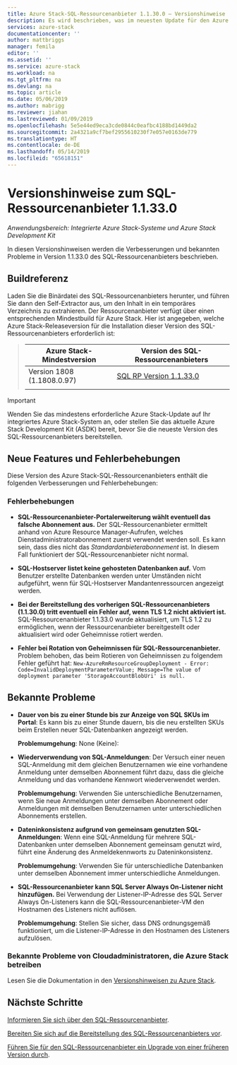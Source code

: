 ```yaml
---
title: Azure Stack-SQL-Ressourcenanbieter 1.1.30.0 – Versionshinweise | Microsoft-Dokumentation
description: Es wird beschrieben, was im neuesten Update für den Azure Stack-SQL-Ressourcenanbieter enthalten ist, z.B. bekannte Probleme und der Downloadort.
services: azure-stack
documentationcenter: ''
author: mattbriggs
manager: femila
editor: ''
ms.assetid: ''
ms.service: azure-stack
ms.workload: na
ms.tgt_pltfrm: na
ms.devlang: na
ms.topic: article
ms.date: 05/06/2019
ms.author: mabrigg
ms.reviewer: jiahan
ms.lastreviewed: 01/09/2019
ms.openlocfilehash: 5e5e44ed9eca3cde0844c0eafbc4188bd1449da2
ms.sourcegitcommit: 2a4321a9cf7bef2955610230f7e057e0163de779
ms.translationtype: HT
ms.contentlocale: de-DE
ms.lasthandoff: 05/14/2019
ms.locfileid: "65618151"
---
```

# <a name="sql-resource-provider-11330-release-notes"></a>Versionshinweise zum SQL-Ressourcenanbieter 1.1.33.0

*Anwendungsbereich: Integrierte Azure Stack-Systeme und Azure Stack Development Kit*

In diesen Versionshinweisen werden die Verbesserungen und bekannten Probleme in Version 1.1.33.0 des SQL-Ressourcenanbieters beschrieben.

## <a name="build-reference"></a>Buildreferenz
Laden Sie die Binärdatei des SQL-Ressourcenanbieters herunter, und führen Sie dann den Self-Extractor aus, um den Inhalt in ein temporäres Verzeichnis zu extrahieren. Der Ressourcenanbieter verfügt über einen entsprechenden Mindestbuild für Azure Stack. Hier ist angegeben, welche Azure Stack-Releaseversion für die Installation dieser Version des SQL-Ressourcenanbieters erforderlich ist:

> |Azure Stack-Mindestversion|Version des SQL-Ressourcenanbieters|
> |-----|-----|
> |Version 1808 (1.1808.0.97)|[SQL RP Version 1.1.33.0](https://aka.ms/azurestacksqlrp11330)|  
> |     |     |

> [!IMPORTANT]
> Wenden Sie das mindestens erforderliche Azure Stack-Update auf Ihr integriertes Azure Stack-System an, oder stellen Sie das aktuelle Azure Stack Development Kit (ASDK) bereit, bevor Sie die neueste Version des SQL-Ressourcenanbieters bereitstellen.

## <a name="new-features-and-fixes"></a>Neue Features und Fehlerbehebungen
Diese Version des Azure Stack-SQL-Ressourcenanbieters enthält die folgenden Verbesserungen und Fehlerbehebungen:

### <a name="fixes"></a>Fehlerbehebungen
- **SQL-Ressourcenanbieter-Portalerweiterung wählt eventuell das falsche Abonnement aus.** Der SQL-Ressourcenanbieter ermittelt anhand von Azure Resource Manager-Aufrufen, welches Dienstadministratorabonnement zuerst verwendet werden soll. Es kann sein, dass dies nicht das *Standardanbieterabonnement* ist. In diesem Fall funktioniert der SQL-Ressourcenanbieter nicht normal. 

- **SQL-Hostserver listet keine gehosteten Datenbanken auf.** Vom Benutzer erstellte Datenbanken werden unter Umständen nicht aufgeführt, wenn für SQL-Hostserver Mandantenressourcen angezeigt werden.

- **Bei der Bereitstellung des vorherigen SQL-Ressourcenanbieters (1.1.30.0) tritt eventuell ein Fehler auf, wenn TLS 1.2 nicht aktiviert ist.** SQL-Ressourcenanbieter 1.1.33.0 wurde aktualisiert, um TLS 1.2 zu ermöglichen, wenn der Ressourcenanbieter bereitgestellt oder aktualisiert wird oder Geheimnisse rotiert werden. 

- **Fehler bei Rotation von Geheimnissen für SQL-Ressourcenanbieter.** Problem behoben, das beim Rotieren von Geheimnissen zu folgendem Fehler geführt hat: `New-AzureRmResourceGroupDeployment - Error: Code=InvalidDeploymentParameterValue; Message=The value of deployment parameter 'StorageAccountBlobUri' is null.`

## <a name="known-issues"></a>Bekannte Probleme 

- **Dauer von bis zu einer Stunde bis zur Anzeige von SQL SKUs im Portal**: Es kann bis zu einer Stunde dauern, bis die neu erstellten SKUs beim Erstellen neuer SQL-Datenbanken angezeigt werden. 

    **Problemumgehung**: None (Keine):

- **Wiederverwendung von SQL-Anmeldungen**: Der Versuch einer neuen SQL-Anmeldung mit dem gleichen Benutzernamen wie eine vorhandene Anmeldung unter demselben Abonnement führt dazu, dass die gleiche Anmeldung und das vorhandene Kennwort wiederverwendet werden. 

    **Problemumgehung**: Verwenden Sie unterschiedliche Benutzernamen, wenn Sie neue Anmeldungen unter demselben Abonnement oder Anmeldungen mit demselben Benutzernamen unter unterschiedlichen Abonnements erstellen.

- **Dateninkonsistenz aufgrund von gemeinsam genutzten SQL-Anmeldungen**: Wenn eine SQL-Anmeldung für mehrere SQL-Datenbanken unter demselben Abonnement gemeinsam genutzt wird, führt eine Änderung des Anmeldekennworts zu Dateninkonsistenz.

    **Problemumgehung**: Verwenden Sie für unterschiedliche Datenbanken unter demselben Abonnement immer unterschiedliche Anmeldungen.

- **SQL-Ressourcenanbieter kann SQL Server Always On-Listener nicht hinzufügen.** Bei Verwendung der Listener-IP-Adresse des SQL Server Always On-Listeners kann die SQL-Ressourcenanbieter-VM den Hostnamen des Listeners nicht auflösen.

    **Problemumgehung**: Stellen Sie sicher, dass DNS ordnungsgemäß funktioniert, um die Listener-IP-Adresse in den Hostnamen des Listeners aufzulösen.

### <a name="known-issues-for-cloud-admins-operating-azure-stack"></a>Bekannte Probleme von Cloudadministratoren, die Azure Stack betreiben
Lesen Sie die Dokumentation in den [Versionshinweisen zu Azure Stack](azure-stack-servicing-policy.md).

## <a name="next-steps"></a>Nächste Schritte
[Informieren Sie sich über den SQL-Ressourcenanbieter](azure-stack-sql-resource-provider.md).

[Bereiten Sie sich auf die Bereitstellung des SQL-Ressourcenanbieters vor](azure-stack-sql-resource-provider-deploy.md#prerequisites).

[Führen Sie für den SQL-Ressourcenanbieter ein Upgrade von einer früheren Version durch](azure-stack-sql-resource-provider-update.md). 